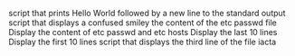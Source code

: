 script that prints Hello World followed by a new line to the standard output
script that displays a confused smiley
the content of the etc passwd file
Display the content of etc passwd and etc hosts
Display the last 10 lines
Display the first 10 lines
script that displays the third line of the file iacta
